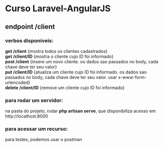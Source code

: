 # Curso Laravel-AngularJS

## endpoint /client
### verbos disponíveis:
**get /client** {mostra todos os clientes cadastrados}  
**get /client/ID** {mostra o cliente cujo ID foi informado}  
**post /client** {insere um novo cliente. os dados sao passados no body, cada chave deve ter seu valor}  
**put /client/ID** {atualiza um cliente cujo ID foi informado. os dados sao passados no body, cada chave deve ter seu valor. usar x-www-form-urlencoded}  
**delete /client/ID** {remove um cliente cujo ID foi informado}  

### para rodar um servidor:
na pasta do projeto, rodar **php artisan serve**, que disponibiliza acesso em http://localhost:8000

### para acessar um recurso:
para testes, podemos usar o postman